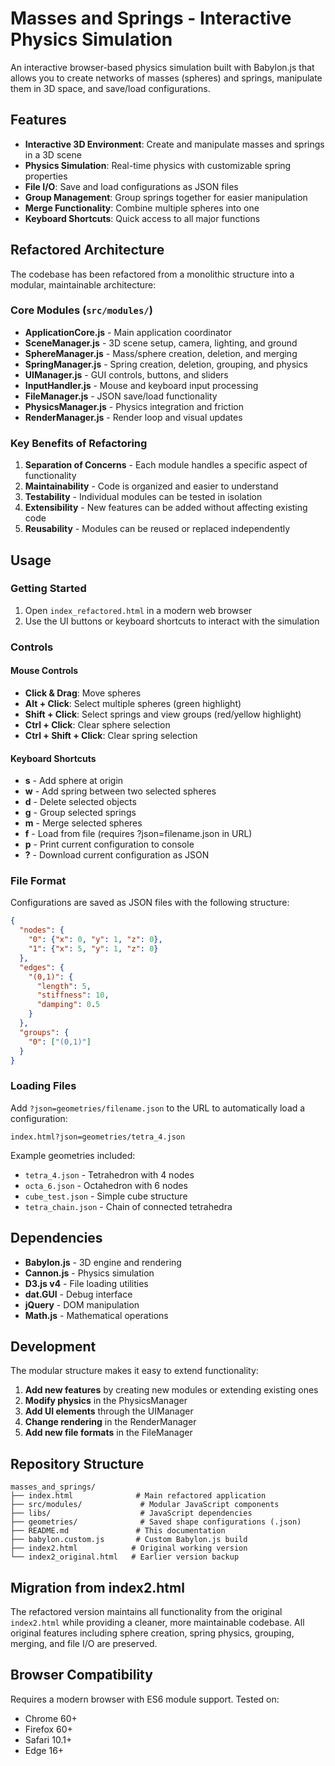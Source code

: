 # Masses and Springs - Interactive Physics Simulation

An interactive browser-based physics simulation built with Babylon.js that allows you to create networks of masses (spheres) and springs, manipulate them in 3D space, and save/load configurations.

## Features

- **Interactive 3D Environment**: Create and manipulate masses and springs in a 3D scene
- **Physics Simulation**: Real-time physics with customizable spring properties
- **File I/O**: Save and load configurations as JSON files
- **Group Management**: Group springs together for easier manipulation
- **Merge Functionality**: Combine multiple spheres into one
- **Keyboard Shortcuts**: Quick access to all major functions

## Refactored Architecture

The codebase has been refactored from a monolithic structure into a modular, maintainable architecture:

### Core Modules (`src/modules/`)

- **ApplicationCore.js** - Main application coordinator
- **SceneManager.js** - 3D scene setup, camera, lighting, and ground
- **SphereManager.js** - Mass/sphere creation, deletion, and merging
- **SpringManager.js** - Spring creation, deletion, grouping, and physics
- **UIManager.js** - GUI controls, buttons, and sliders
- **InputHandler.js** - Mouse and keyboard input processing
- **FileManager.js** - JSON save/load functionality
- **PhysicsManager.js** - Physics integration and friction
- **RenderManager.js** - Render loop and visual updates

### Key Benefits of Refactoring

1. **Separation of Concerns** - Each module handles a specific aspect of functionality
2. **Maintainability** - Code is organized and easier to understand
3. **Testability** - Individual modules can be tested in isolation
4. **Extensibility** - New features can be added without affecting existing code
5. **Reusability** - Modules can be reused or replaced independently

## Usage

### Getting Started

1. Open `index_refactored.html` in a modern web browser
2. Use the UI buttons or keyboard shortcuts to interact with the simulation

### Controls

#### Mouse Controls
- **Click & Drag**: Move spheres
- **Alt + Click**: Select multiple spheres (green highlight)
- **Shift + Click**: Select springs and view groups (red/yellow highlight)
- **Ctrl + Click**: Clear sphere selection
- **Ctrl + Shift + Click**: Clear spring selection

#### Keyboard Shortcuts
- **s** - Add sphere at origin
- **w** - Add spring between two selected spheres
- **d** - Delete selected objects
- **g** - Group selected springs
- **m** - Merge selected spheres
- **f** - Load from file (requires ?json=filename.json in URL)
- **p** - Print current configuration to console
- **?** - Download current configuration as JSON

### File Format

Configurations are saved as JSON files with the following structure:

```json
{
  "nodes": {
    "0": {"x": 0, "y": 1, "z": 0},
    "1": {"x": 5, "y": 1, "z": 0}
  },
  "edges": {
    "(0,1)": {
      "length": 5,
      "stiffness": 10,
      "damping": 0.5
    }
  },
  "groups": {
    "0": ["(0,1)"]
  }
}
```

### Loading Files

Add `?json=geometries/filename.json` to the URL to automatically load a configuration:
```
index.html?json=geometries/tetra_4.json
```

Example geometries included:
- `tetra_4.json` - Tetrahedron with 4 nodes
- `octa_6.json` - Octahedron with 6 nodes  
- `cube_test.json` - Simple cube structure
- `tetra_chain.json` - Chain of connected tetrahedra

## Dependencies

- **Babylon.js** - 3D engine and rendering
- **Cannon.js** - Physics simulation
- **D3.js v4** - File loading utilities
- **dat.GUI** - Debug interface
- **jQuery** - DOM manipulation
- **Math.js** - Mathematical operations

## Development

The modular structure makes it easy to extend functionality:

1. **Add new features** by creating new modules or extending existing ones
2. **Modify physics** in the PhysicsManager
3. **Add UI elements** through the UIManager
4. **Change rendering** in the RenderManager
5. **Add new file formats** in the FileManager

## Repository Structure

```
masses_and_springs/
├── index.html              # Main refactored application
├── src/modules/             # Modular JavaScript components
├── libs/                    # JavaScript dependencies
├── geometries/              # Saved shape configurations (.json)
├── README.md               # This documentation
├── babylon.custom.js       # Custom Babylon.js build
├── index2.html            # Original working version
└── index2_original.html   # Earlier version backup
```

## Migration from index2.html

The refactored version maintains all functionality from the original `index2.html` while providing a cleaner, more maintainable codebase. All original features including sphere creation, spring physics, grouping, merging, and file I/O are preserved.

## Browser Compatibility

Requires a modern browser with ES6 module support. Tested on:
- Chrome 60+
- Firefox 60+
- Safari 10.1+
- Edge 16+